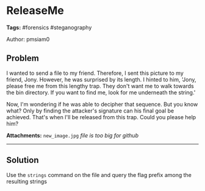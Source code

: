 # ReleaseMe

**Tags:** #forensics #steganography

Author: pmsiam0

## Problem

I wanted to send a file to my friend. Therefore, I sent this picture to my friend, Jony. However, he was surprised by its length. I hinted to him, 'Jony, please free me from this lengthy trap. They don't want me to walk towards the bin directory. If you want to find me, look for me underneath the string.'

Now, I'm wondering if he was able to decipher that sequence. But you know what? Only by finding the attacker's signature can his final goal be achieved. That's when I'll be released from this trap. Could you please help him?

**Attachments:** `new_image.jpg` *file is too big for github*


---

## Solution

Use the `strings` command on the file and query the flag prefix among the resulting strings
